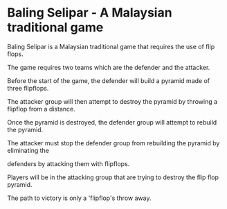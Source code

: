 # Baling Selipar - A Malaysian traditional game
Baling Selipar is a Malaysian traditional game that requires the use of flip flops.

The game requires two teams which are the  defender and the attacker.

Before the start of the game, the defender will build a pyramid made of three flipflops.

The attacker group will then attempt to destroy the pyramid by throwing a flipflop from a distance.

Once the pyramid is destroyed, the defender group will attempt to rebuild the pyramid.

The attacker must stop the defender group from rebuilding the pyramid by eliminating the

defenders by attacking them with flipflops.

Players will be in the attacking group that are trying to destroy the flip flop pyramid.

The path to victory is only a 'flipflop's throw away.